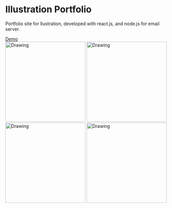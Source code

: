 # Illustration Portfolio
Portfolio site for llustration, developed with react.js, and node.js for email server.

[Demo](https://yumichen.github.io/Website/public/index.html)  
<img src="https://s6.postimg.cc/aax33l7y9/004.jpg" alt="Drawing" width="250px"/>
<img src="https://s6.postimg.cc/z2wpatp4x/006.jpg" alt="Drawing" width="250px"/>
<img src="https://s6.postimg.cc/3pkd3ts3l/007.jpg" alt="Drawing" width="250px"/>
<img src="https://s6.postimg.cc/j5i9sht8h/022.jpg" alt="Drawing" width="250px"/>

